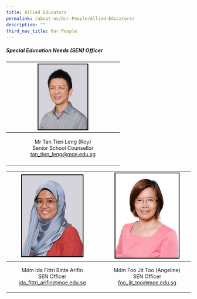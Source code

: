 ```yaml
---
title: Allied Educators
permalink: /about-us/Our-People/Allied-Educators/
description: ""
third_nav_title: Our People
---
```

##### Special Education Needs (SEN) Officer

| |<img style="width:50%; border:2px double black" src="/images/About%20Us/Our%20People/Allied%20Educators/S1.jpg">| |
| -------- | -------- | -------- |
|| <p style="text-align:center;">Mr Tan Tien Leng (Roy)<br>Senior School Counsellor <br> tan_tien_leng@moe.edu.sg </p>  ||
||||



| <img style="width:70%; border:2px double black" src="/images/About%20Us/Our%20People/Allied%20Educators/S2.jpg"> |  | <img style="width:77%; border:2px double black" src="/images/About%20Us/Our%20People/Allied%20Educators/S3.jpg"> |
| -------- | -------- | -------- |
| <p style="text-align:center;">Mdm Ida Fittri Binte Arifin <br> SEN Officer <br> ida_fittri_arifin@moe.edu.sg </p> |      | <p style="text-align:center;"> Mdm Foo Jit Too (Angeline) <br> SEN Officer <br> foo_jit_too@moe.edu.sg </p> |